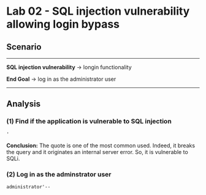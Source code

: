 # **Lab 02 - SQL injection vulnerability allowing login bypass**


## Scenario
***
**SQL injection vulnerability** -> longin functionality

**End Goal**                              -> log in as the administrator user
***
## Analysis

### **(1)  Find if the application is vulnerable to SQL injection**

```
'
```

**Conclusion:** The quote is one of the most common used. Indeed, it breaks the query and it originates  an internal server error. So, it is vulnerable to SQLi.

### **(2) Log in as the adminstrator user**

```
administrator'--
```
